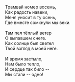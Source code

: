 <br />
<div class="p1">
Трамвай номер восемь,</div>
<div class="p1">
Как радость навеки,</div>
<div class="p1">
Меня уносит в ту осень,</div>
<div class="p1">
Где вместе сомкнули мы веки.</div>
<div class="p2">
<br /></div>
<div class="p1">
Там пел тёплый ветер</div>
<div class="p1">
О выпавшем снеге.</div>
<div class="p1">
Как солнце был светел</div>
<div class="p1">
Твой взгляд в моей неге.</div>
<div class="p2">
<br /></div>
<div class="p1">
И время застыло,</div>
<div class="p1">
Нам было тепло,</div>
<div class="p1">
И сердце так било --</div>
<div class="p1">
Мы стали -- одно!</div>
